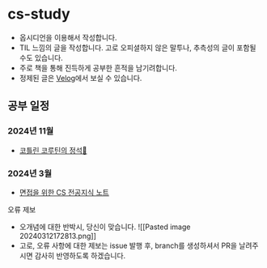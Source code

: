 # cs-study

- 옵시디언을 이용해서 작성합니다. 
- TIL 느낌의 글을 작성합니다. 고로 오피셜하지 않은 말투나, 추측성의 글이 포함될 수도 있습니다.
- 주로 책을 통해 진득하게 공부한 흔적을 남기려합니다.
- 정제된 글은 [Velog](https://velog.io/@jini_1514/posts)에서 보실 수 있습니다. 

## 공부 일정
### 2024년 11월 
- [코틀린 코루틴의 정석🧐](https://github.com/HI-JIN2/cs-study/tree/main/%EC%BD%94%ED%8B%80%EB%A6%B0%20%EC%BD%94%EB%A3%A8%ED%8B%B4%EC%9D%98%20%EC%A0%95%EC%84%9D)

### 2024년 3월 
- [면접을 위한 CS 전공지식 노트](https://github.com/HI-JIN2/cs-study/tree/main/%EB%A9%B4%EC%A0%91%EC%9D%84%20%EC%9C%84%ED%95%9C%20CS%20%EC%A0%84%EA%B3%B5%EC%A7%80%EC%8B%9D%20%EB%85%B8%ED%8A%B8)

오류 제보
- 오개념에 대한 반박시, 당신이 맞습니다. 
![[Pasted image 20240312172813.png]]
- 고로, 오류 사항에 대한 제보는 issue 발행 후, branch를 생성하셔서 PR을 날려주시면 감사히 반영하도록 하겠습니다.
